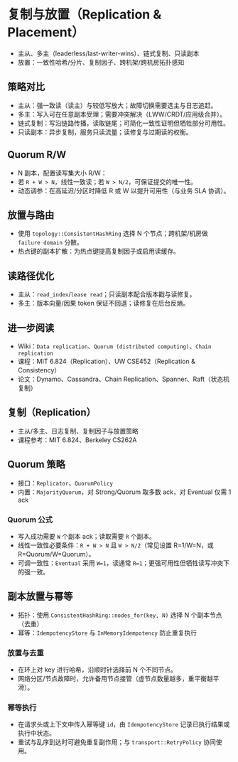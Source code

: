 # 复制与放置（Replication & Placement）

- 主从、多主（leaderless/last-writer-wins）、链式复制、只读副本
- 放置：一致性哈希/分片、复制因子、跨机架/跨机房拓扑感知

## 策略对比

- 主从：强一致读（读主）与较低写放大；故障切换需要选主与日志追赶。
- 多主：写入可在任意副本受理；需要冲突解决（LWW/CRDT/应用级合并）。
- 链式复制：写沿链路传播，读取链尾；可简化一致性证明但牺牲部分可用性。
- 只读副本：异步复制，服务只读流量；读修复与过期读的权衡。

## Quorum R/W

- N 副本，配置读写集大小 R/W：
- 若 `R + W > N`，线性一致读；若 `W > N/2`，可保证提交的唯一性。
- 动态调参：在高延迟/分区时降低 R 或 W 以提升可用性（与业务 SLA 协调）。

## 放置与路由

- 使用 `topology::ConsistentHashRing` 选择 N 个节点；跨机架/机房做 `failure domain` 分散。
- 热点键的副本扩散：为热点键提高复制因子或启用读缓存。

## 读路径优化

- 主从：`read_index`/`lease read`；只读副本配合版本戳与读修复。
- 多主：版本向量/因果 token 保证不回退；读修复在后台反熵。

## 进一步阅读

- Wiki：`Data replication`、`Quorum (distributed computing)`、`Chain replication`
- 课程：MIT 6.824（Replication）、UW CSE452（Replication & Consistency）
- 论文：Dynamo、Cassandra、Chain Replication、Spanner、Raft（状态机复制）

## 复制（Replication）

- 主从/多主、日志复制、复制因子与放置策略
- 课程参考：MIT 6.824、Berkeley CS262A

## Quorum 策略

- 接口：`Replicator`、`QuorumPolicy`
- 内置：`MajorityQuorum`，对 Strong/Quorum 取多数 ack，对 Eventual 仅需 1 ack

### Quorum 公式

- 写入成功需要 `W` 个副本 ack；读取需要 `R` 个副本。
- 线性一致性必要条件：`R + W > N` 且 `W > N/2`（常见设置 R=1/W=N，或 R=Quorum/W=Quorum）。
- 可调一致性：`Eventual` 采用 `W=1`，读通常 `R=1`；更强可用性但牺牲读写冲突下的强一致。

## 副本放置与幂等

- 拓扑：使用 `ConsistentHashRing::nodes_for(key, N)` 选择 N 个副本节点（去重）
- 幂等：`IdempotencyStore` 与 `InMemoryIdempotency` 防止重复执行

### 放置与去重

- 在环上对 key 进行哈希，沿顺时针选择前 N 个不同节点。
- 网络分区/节点故障时，允许备用节点接管（虚节点数量越多，重平衡越平滑）。

### 幂等执行

- 在请求头或上下文中传入幂等键 `id`，由 `IdempotencyStore` 记录已执行结果或执行中状态。
- 重试与乱序到达时可避免重复副作用；与 `transport::RetryPolicy` 协同使用。
